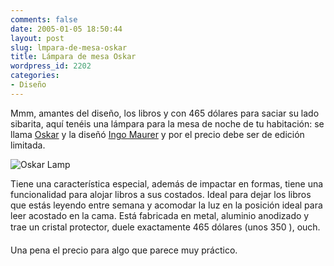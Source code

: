 ```yaml
---
comments: false
date: 2005-01-05 18:50:44
layout: post
slug: lmpara-de-mesa-oskar
title: Lámpara de mesa Oskar
wordpress_id: 2202
categories:
- Diseño
---
```


Mmm, amantes del diseño, los libros y con 465 dólares para saciar su lado sibarita, aquí tenéis una lámpara para la mesa de noche de tu habitación: se llama [Oskar](http://www.dwr.com/search.cfm?action=search&type=keyword&k=oskar) y la diseñó [Ingo Maurer](http://www.ingo-maurer.com) y por el precio debe ser de edición limitada.





![Oskar Lamp](http://www.minid.net/images/oskar-lamp.png)





Tiene una característica especial, además de impactar en formas, tiene una funcionalidad para alojar libros a sus costados. Ideal para dejar los libros que estás leyendo entre semana y acomodar la luz en la posición ideal para leer acostado en la cama. Está fabricada en metal, aluminio anodizado y trae un cristal protector, duele exactamente 465 dólares (unos 350 ), ouch.





Una pena el precio para algo que parece muy práctico.





 
